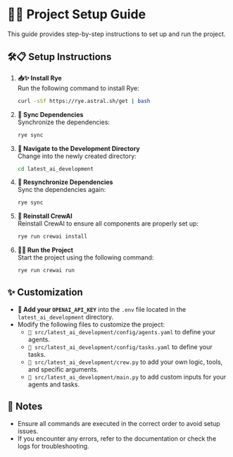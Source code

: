# 🌟🚀 Project Setup Guide

This guide provides step-by-step instructions to set up and run the project.

## 🛠️📋 Setup Instructions

1. **📥✨ Install Rye**  
   Run the following command to install Rye:
   ```bash
   curl -sSf https://rye.astral.sh/get | bash
   ```

3. **🔄 Sync Dependencies**  
   Synchronize the dependencies:
   ```bash
   rye sync
   ```

4. **📂 Navigate to the Development Directory**  
   Change into the newly created directory:
   ```bash
   cd latest_ai_development
   ```

5. **🔄 Resynchronize Dependencies**  
   Sync the dependencies again:
   ```bash
   rye sync
   ```

6. **🔧 Reinstall CrewAI**  
   Reinstall CrewAI to ensure all components are properly set up:
   ```bash
   rye run crewai install
   ```

7. **🏃‍♂️ Run the Project**  
   Start the project using the following command:
   ```bash
   rye run crewai run
   ```

## ✨ Customization

- **🔑 Add your `OPENAI_API_KEY`** into the `.env` file located in the `latest_ai_development` directory.
- Modify the following files to customize the project:
  - `📄 src/latest_ai_development/config/agents.yaml` to define your agents.
  - `📄 src/latest_ai_development/config/tasks.yaml` to define your tasks.
  - `📄 src/latest_ai_development/crew.py` to add your own logic, tools, and specific arguments.
  - `📄 src/latest_ai_development/main.py` to add custom inputs for your agents and tasks.

## 📝 Notes

- Ensure all commands are executed in the correct order to avoid setup issues.
- If you encounter any errors, refer to the documentation or check the logs for troubleshooting.
